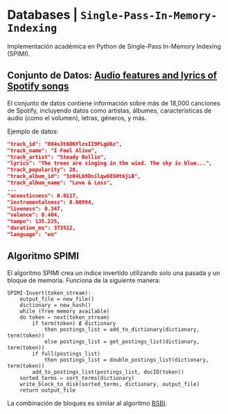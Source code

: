 # **Databases | `Single-Pass-In-Memory-Indexing`**

Implementación académica en Python de Single-Pass In-Memory Indexing (SPIMI).

## **Conjunto de Datos: [Audio features and lyrics of Spotify songs](https://www.kaggle.com/datasets/imuhammad/audio-features-and-lyrics-of-spotify-songs/)**

El conjunto de datos contiene información sobre más de 18,000 canciones de Spotify, incluyendo datos como artistas, álbumes, características de audio (como el volumen), letras, géneros, y más.

Ejemplo de datos:

```json
"track_id": "004s3t0ONYlzxII9PLgU6z",
"track_name": "I Feel Alive",
"track_artist": "Steady Rollin",
"lyrics": "The trees are singing in the wind. The sky is blue...",
"track_popularity": 28,
"track_album_id": "3z04Lb9Dsilqw68SHt6jLB",
"track_album_name": "Love & Loss",
...
"acousticness": 0.0117,
"instrumentalness": 0.00994,
"liveness": 0.347,
"valence": 0.404,
"tempo": 135.225,
"duration_ms": 373512,
"language": "en"
```

## **Algoritmo SPIMI** 

El algoritmo SPIMI crea un índice invertido utilizando solo una pasada y un bloque de memoria. Funciona de la siguiente manera:

```
SPIMI-Invert(token_stream):
    output_file = new_file()
    dictionary = new_hash()
    while (free memory available)
    do token ← next(token_stream)
        if term(token) ∉ dictionary
            then postings_list = add_to_dictionary(dictionary, term(token))
            else postings_list = get_postings_list(dictionary, term(token))
        if full(postings_list)
            then postings_list = double_postings_list(dictionary, term(token))
        add_to_postings_list(postings_list, docID(token))
    sorted_terms ← sort_terms(dictionary)
    write_block_to_disk(sorted_terms, dictionary, output_file)
    return output_file
```

La combinación de bloques es similar al algoritmo [BSBI](https://nlp.stanford.edu/IR-book/html/htmledition/blocked-sort-based-indexing-1.html).
